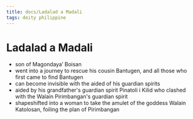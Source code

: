 ```yaml
---
title: docs/Ladalad a Madali
tags: deity philippine
---
```


# Ladalad a Madali
- son of Magondaya’ Boisan
- went into a journey to rescue his cousin Bantugen, and all those who first came to find Bantugen
- can become invisible with the aided of his guardian spirits
- aided by his grandfather's guardian spirit Pinatoli i Kilid who clashed with the Walain Pirimbangan's guardian spirit
- shapeshifted into a woman to take the amulet of the goddess Walain Katolosan, foiling the plan of Pirimbangan